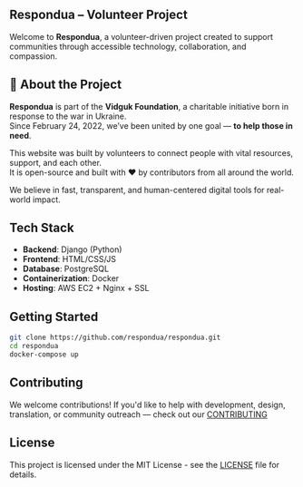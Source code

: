 ## Respondua – Volunteer Project

Welcome to **Respondua**, a volunteer-driven project created to support communities through accessible technology, collaboration, and compassion.

## 🫶 About the Project

**Respondua** is part of the **Vidguk Foundation**, a charitable initiative born in response to the war in Ukraine.  
Since February 24, 2022, we’ve been united by one goal — **to help those in need**.

This website was built by volunteers to connect people with vital resources, support, and each other.  
It is open-source and built with ❤️ by contributors from all around the world.

We believe in fast, transparent, and human-centered digital tools for real-world impact.

## Tech Stack

- **Backend**: Django (Python)
- **Frontend**: HTML/CSS/JS
- **Database**: PostgreSQL
- **Containerization**: Docker
- **Hosting**: AWS EC2 + Nginx + SSL

## Getting Started

```bash
git clone https://github.com/respondua/respondua.git
cd respondua
docker-compose up
```

## Contributing
We welcome contributions!
If you'd like to help with development, design, translation, or community outreach — check out our [CONTRIBUTING](./CONTRIBUTING.md)

## License
This project is licensed under the MIT License - see the [LICENSE](./LICENSE) file for details.
